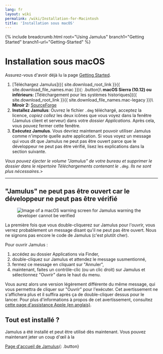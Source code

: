 ```yaml
---
lang: fr
layout: wiki
permalink: /wiki/Installation-for-Macintosh
title: 'Installation sous macOS'
---
```


{% include breadcrumb.html root="Using Jamulus" branch1="Getting Started" branch1-url="Getting-Started" %}

# Installation sous macOS

Assurez-vous d'avoir déjà lu la page [Getting Started](Getting-Started).

1. [Téléchargez Jamulus]({{ site.download_root_link }}{{ site.download_file_names.mac }}){: .button}\\
 **macOS Sierra (10.12) ou inférieurs:** [Téléchargement pour les systèmes historiques]({{ site.download_root_link }}{{ site.download_file_names.mac-legacy }})\\
 **Miroir 2:** [SourceForge](https://sourceforge.net/projects/llcon/files/latest/download)
1. **Installez Jamulus**: Ouvrez le fichier `.dmg` téléchargé, acceptez la licence, *copiez collez* les deux icônes que vous voyez dans la fenêtre (Jamulus client et serveur) dans votre *dossier Applications*. Après cela, vous pouvez fermer cette fenêtre.
1. **Exécutez Jamulus**. Vous devriez maintenant pouvoir utiliser Jamulus comme n'importe quelle autre application. Si vous voyez un message qui vous dit que Jamulus ne peut pas être ouvert parce que le développeur ne peut pas être vérifié, lisez les explications dans la section suivante.

_Vous pouvez éjecter le volume "Jamulus" de votre bureau et supprimer le dossier dans le répertoire Téléchargements contenant le `.dmg`. Ils ne sont plus nécessaires._>

***

## "Jamulus" ne peut pas être ouvert car le développeur ne peut pas être vérifié

<figure><img src="{{site.url}}/assets/img/fr-screenshots/verification-mac.png" loading="lazy" alt="Image of a macOS warning screen for Jamulus warning the developer cannot be verified"></figure>

La première fois que vous double-cliquerez sur Jamulus pour l'ouvrir, vous verrez probablement un message disant qu'il ne peut pas être ouvert. Nous ne signons pas encore le code de Jamulus (c'est plutôt cher).

Pour ouvrir Jamulus :
1. accédez au dossier Applications via Finder,
1. double-cliquez sur Jamulus et attendez le message susmentionné,
1. fermez ce message en cliquant sur "Annuler",
1. maintenant, faites un contrôle-clic (ou un clic droit) sur Jamulus et sélectionnez "Ouvrir" dans le haut du menu.

Vous aurez alors une version légèrement différente du même message, qui vous permettra de cliquer sur "Ouvrir" pour l'exécuter. Cet avertissement ne s'affichera plus et il suffira après ça de double-cliquer dessus pour le lancer. Pour plus d'informations à propos de cet avertissement, consultez [cette page d'assistance Apple (en anglais)](https://support.apple.com/fr-fr/guide/mac-help/mh40616/mac).

## Tout est installé ?

Jamulus a été installé et peut être utilisé dès maintenant. Vous pouvez maintenant jeter un coup d'œil à la

[Page d'accueil de Jamulus](Getting-Started){: .button}
